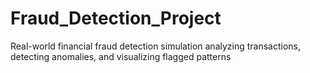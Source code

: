 # Fraud_Detection_Project
Real-world financial fraud detection simulation analyzing transactions, detecting anomalies, and visualizing flagged patterns
